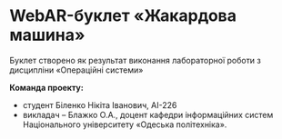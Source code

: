 # WebAR-буклет «Жакардова машина»
Буклет створено як результат виконання лабораторної роботи з дисципліни
«Операційні системи»

**Команда проекту:**

- студент Біленко Нікіта Іванович, АІ-226
- викладач – Блажко О.А., доцент кафедри інформаційних систем Національного 
університету «Одеська політехніка».
